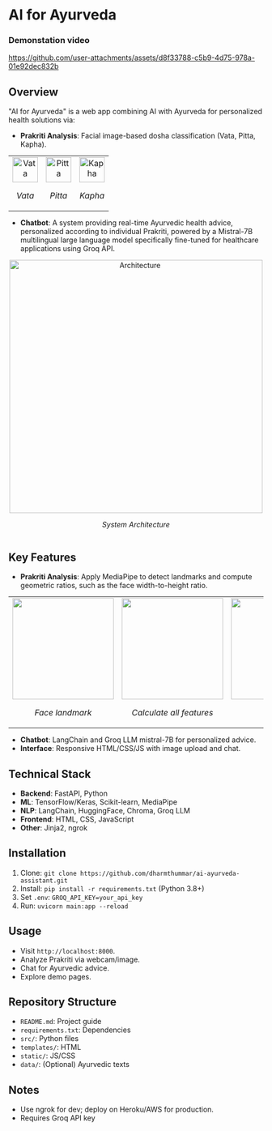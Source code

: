 # AI for Ayurveda

### Demonstation video





https://github.com/user-attachments/assets/d8f33788-c5b9-4d75-978a-01e92dec832b





## Overview
"AI for Ayurveda" is a web app combining AI with Ayurveda for personalized health solutions via:
- **Prakriti Analysis**: Facial image-based dosha classification (Vata, Pitta, Kapha).
 <table style="margin: 0 auto; text-align: center;">
  <tr>
    <td>
      <img src="https://github.com/user-attachments/assets/e4bfa649-65bc-4063-810a-ae313ec1b1a3" alt="Vata" width="50" height="50">
      <p><em>Vata</em></p>
    </td>
    <td>
      <img src="https://github.com/user-attachments/assets/311c7fac-9489-4106-abce-0b86bc17c085" alt="Pitta" width="50" height="50">
      <p><em>Pitta</em></p>
    </td>
    <td>
      <img src="https://github.com/user-attachments/assets/8ae44dec-0f61-4092-b5bd-3072bd2dd037" alt="Kapha" width="50" height="50">
      <p><em>Kapha</em></p>
    </td>
  </tr>
</table>


- **Chatbot**: A system providing real-time Ayurvedic health advice, personalized according to individual Prakriti, powered by a Mistral-7B multilingual large language model specifically fine-tuned for healthcare applications using Groq API.

<div style="display: flex; justify-content: center; gap: 20px;">
  <div style="text-align: center;">
    <img src="https://github.com/user-attachments/assets/9228dfc8-ea42-4204-8136-fd52bbb70d5d" alt="Architecture" width="500" height="500">
    <p><em>System Architecture</em></p>
  </div>
</div>

## Key Features

- **Prakriti Analysis**: Apply MediaPipe to detect landmarks and compute geometric ratios, such as the face width-to-height ratio.

<table style="margin: 0 auto; text-align: center;">
  <tr>
    <td>
      <img src="https://github.com/user-attachments/assets/88656fbb-9467-479c-8f22-3c7347990c62"  width="200" height="200">
      <p><em>Face landmark</em></p>
    </td>
    <td>
      <img src="https://github.com/user-attachments/assets/e0e91a16-70b1-4221-ba86-be5f075365fd"  width="200" height="200">
      <p><em>Calculate all features</em></p>
    </td>
    <td>
      <img src="https://github.com/user-attachments/assets/ff0ddba7-7ba0-4739-8365-19918eb08648" width="200" height="200">
      <p><em>Analysis</em></p>
    </td>
  </tr>
</table>





  
- **Chatbot**: LangChain and Groq LLM mistral-7B for personalized advice.
- **Interface**: Responsive HTML/CSS/JS with image upload and chat.

## Technical Stack
- **Backend**: FastAPI, Python
- **ML**: TensorFlow/Keras, Scikit-learn, MediaPipe
- **NLP**: LangChain, HuggingFace, Chroma, Groq LLM
- **Frontend**: HTML, CSS, JavaScript
- **Other**: Jinja2, ngrok

## Installation
1. Clone: `git clone https://github.com/dharmthummar/ai-ayurveda-assistant.git`
2. Install: `pip install -r requirements.txt` (Python 3.8+)
3. Set `.env`: `GROQ_API_KEY=your_api_key`
4. Run: `uvicorn main:app --reload`

## Usage
- Visit `http://localhost:8000`.
- Analyze Prakriti via webcam/image.
- Chat for Ayurvedic advice.
- Explore demo pages.

## Repository Structure
- `README.md`: Project guide
- `requirements.txt`: Dependencies
- `src/`: Python files
- `templates/`: HTML
- `static/`: JS/CSS
- `data/`: (Optional) Ayurvedic texts

## Notes
- Use ngrok for dev; deploy on Heroku/AWS for production.
- Requires Groq API key

<!--
![over](https://github.com/user-attachments/assets/88c93995-d6c5-4c24-8c47-a25472f50017)
![future](https://github.com/user-attachments/assets/e3d6aa6b-d369-4011-a9f7-c979395a2274)
![background](https://github.com/user-attachments/assets/bd5c9b73-80b7-4267-884f-7c0d5b8194d5)
-->
